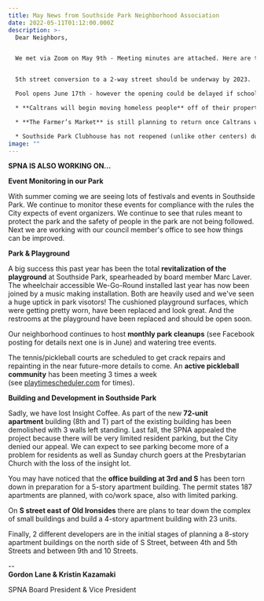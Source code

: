 ```yaml
---
title: May News from Southside Park Neighborhood Association
date: 2022-05-11T01:12:00.000Z
description: >-
  Dear Neighbors,


  We met via Zoom on May 9th - Meeting minutes are attached. Here are the topics that were discussed. We hope to see you at the next meeting June 13th at 6:30 and **consider joining** (paypal accepted).


  5th street conversion to a 2-way street should be underway by 2023.

  Pool opens June 17th - however the opening could be delayed if schools remain open later due to school missed during the teachers strike.

  * **Caltrans will begin moving homeless people** off of their property starting week of May 9th.

  * **The Farmer’s Market** is still planning to return once Caltrans work has been completed, no updated timeline.

  * Southside Park Clubhouse has not reopened (unlike other centers) due to lack of staff. It has several teen events and camps planned.
image: ""
---
```

**SPNA IS ALSO WORKING ON...**

**Event Monitoring in our Park**

With summer coming we are seeing lots of festivals and events in Southside Park. We continue to monitor these events for compliance with the rules the City expects of event organizers. We continue to see that rules meant to protect the park and the safety of people in the park are not being followed. Next we are working with our council member's office to see how things can be improved.

**Park & Playground**

A big success this past year has been the total **revitalization of the playground** at Southside Park, spearheaded by board member Marc Laver. The wheelchair accessible We-Go-Round installed last year has now been joined by a music making installation. Both are heavily used and we've seen a huge uptick in park visotors! The cushioned playground surfaces, which were getting pretty worn, have been replaced and look great. And the restrooms at the playground have been replaced and should be open soon.

Our neighborhood continues to host **monthly park cleanups** (see Facebook posting for details next one is in June) and watering tree events.

The tennis/pickleball courts are scheduled to get crack repairs and repainting in the near future-more details to come. An **active pickleball community** has been meeting 3 times a week (see [playtimescheduler.com](http://playtimescheduler.com/) for times).

**Building and Development in Southside Park**

Sadly, we have lost Insight Coffee. As part of the new **72-unit apartment** building (8th and T) part of the existing building has been demolished with 3 walls left standing. Last fall, the SPNA appealed the project because there will be very limited resident parking, but the City denied our appeal. We can expect to see parking become more of a problem for residents as well as Sunday church goers at the Presbytarian Church with the loss of the insight lot.

You may have noticed that the **office building at 3rd and S** has been torn down in preparation for a 5-story apartment building. The permit states 187 apartments are planned, with co/work space, also with limited parking. 

On **S street east of Old Ironsides** there are plans to tear down the complex of small buildings and build a 4-story apartment building with 23 units. 

Finally, 2 different developers are in the initial stages of planning a 8-story apartment buildings on the north side of S Street, between 4th and 5th Streets and between 9th and 10 Streets.

\-- \
**Gordon Lane & Kristin Kazamaki**

SPNA Board President & Vice President